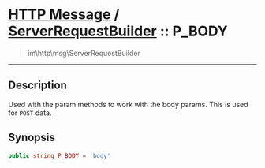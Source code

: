 # [HTTP Message](http.md) / [ServerRequestBuilder](http-ServerRequestBuilder.md) :: P_BODY
 > im\http\msg\ServerRequestBuilder
____

## Description
Used with the param methods to work with the body params.
This is used for `POST` data.

## Synopsis
```php
public string P_BODY = 'body'
```
